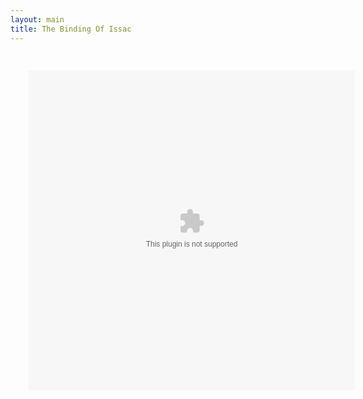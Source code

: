 ```yaml
---
layout: main
title: The Binding Of Issac
---
```

<embed src="The Binding of Isaac.swf" width="580" height="570" style="-webkit-transform:scale(0.9);-moz-transform-scale(0.9);" allowfullscreen/>
<script src="../../roots/js/ruffle/ruffle.js"></script>

